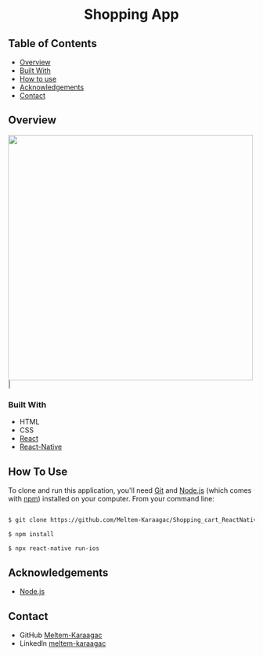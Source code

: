 

<h1 align="center">Shopping App</h1>




## Table of Contents

- [Overview](#overview)
- [Built With](#built-with)
- [How to use](#how-to-use)
- [Acknowledgements](#acknowledgements)
- [Contact](#contact)

<!-- OVERVIEW -->
## Overview
<img src="./overview/shopppipn.gif" height="500">|



### Built With



- HTML
- CSS
- [React](https://reactjs.org/)
- [React-Native](https://reactnative.dev/)



## How To Use



To clone and run this application, you'll need [Git](https://git-scm.com) and [Node.js](https://nodejs.org/en/download/) (which comes with [npm](http://npmjs.com)) installed on your computer. From your command line:

```bash

$ git clone https://github.com/Meltem-Karaagac/Shopping_cart_ReactNative

$ npm install

$ npx react-native run-ios
```

## Acknowledgements



- [Node.js](https://nodejs.org/)

## Contact

- GitHub [Meltem-Karaagac](https://github.com/Meltem-Karaagac)
- Linkedln [meltem-karaagac](https://www.linkedin.com/in/meltem-karaagac/)

